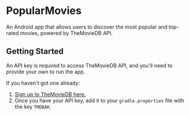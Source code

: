 # PopularMovies
An Android app that allows users to discover the most popular and top-rated movies, powered by TheMovieDB API.

## Getting Started
<p>An API key is required to access TheMovieDB API, and you'll need to provide your own to run the app.</p>

<p>If you haven't got one already:</p>
<ol>
<li><a href="https://www.themoviedb.org/account/signup">Sign up to TheMovieDB here.</a></li>
<li>Once you have your API key, add it to your <code>gradle.properties</code> file with the key <code>TMDBAK</code>.</li>
</ol>
